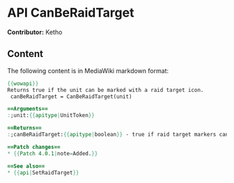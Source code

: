 # API CanBeRaidTarget

**Contributor:** Ketho

## Content

The following content is in MediaWiki markdown format:

```mediawiki
{{wowapi}}
Returns true if the unit can be marked with a raid target icon.
 canBeRaidTarget = CanBeRaidTarget(unit)

==Arguments==
:;unit:{{apitype|UnitToken}}

==Returns==
:;canBeRaidTarget:{{apitype|boolean}} - true if raid target markers can be assigned to the queried unit, false otherwise.

==Patch changes==
* {{Patch 4.0.1|note=Added.}}

==See also==
* {{api|SetRaidTarget}}
```
